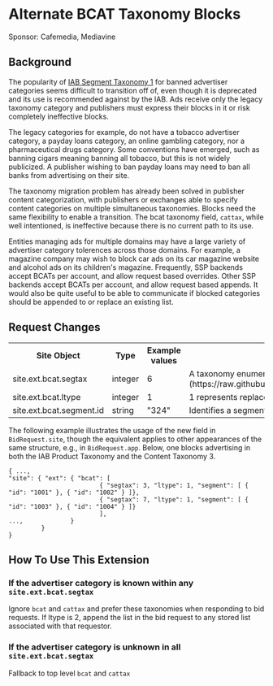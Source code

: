 # Alternate BCAT Taxonomy Blocks
Sponsor: Cafemedia, Mediavine

## Background

The popularity of [IAB Segment Taxonomy 1](https://iabtechlab.com/standards/content-taxonomy/) for banned advertiser categories seems difficult to transition off of, even though it is deprecated and its use is recommended against by the IAB. Ads receive only the legacy taxonomy category and publishers must express their blocks in it or risk completely ineffective blocks. 

The legacy categories for example, do not have a tobacco advertiser category, a payday loans category, an online gambling category, nor a pharmaceutical drugs category. Some conventions have emerged, such as banning cigars meaning banning all tobacco, but this is not widely publicized. A publisher wishing to ban payday loans may need to ban all banks from advertising on their site. 

The taxonomy migration problem has already been solved in publisher content categorization, with publishers or exchanges able to specify content categories on multiple simultaneous taxonomies. Blocks need the same flexibility to enable a transition. The bcat taxonomy field, `cattax`, while well intentioned, is ineffective because there is no current path to its use. 

Entities managing ads for multiple domains may have a large variety of advertiser category tolerences across those domains. For example, a magazine company may wish to block car ads on its car magazine website and alcohol ads on its children's magazine. Frequently, SSP backends accept BCATs per account, and allow request based overrides. Other SSP backends accept BCATs per account, and allow request based appends. It would also be quite useful to be able to communicate if blocked categories should be appended to or replace an existing list. 

## Request Changes

<table>
  <tr>
    <th>Site Object</th>
    <th>Type</th>
    <th>Example values</th>
    <th>Description</th>
  </tr>
  <tr>
    <td>site.ext.bcat.segtax</td>
    <td>integer</td>
    <td>6</td>
    <td>A taxonomy enumerated in the [segtax extension](https://raw.githubusercontent.com/InteractiveAdvertisingBureau/openrtb/master/extensions/community_extensions/segtax.md)</td>
  </tr>
  <tr> 
    <td>site.ext.bcat.ltype</td>
    <td>integer</td>
    <td>1</td>
    <td>1 represents replace, 2 represents append</td>
  </tr> 
  <tr>
    <td>site.ext.bcat.segment.id</td> 
    <td>string</td>
    <td>"324"</td>
    <td>Identifies a segment in the segment taxonomy</td>
  </tr>
</table>

The following example illustrates the usage of the new field in `BidRequest.site`, though the equivalent applies to other appearances of the same structure, e.g., in `BidRequest.app`. Below, one blocks advertising in both the IAB Product Taxonomy and the Content Taxonomy 3. 

```
{ ...,
"site": { "ext": { "bcat": [
                         { "segtax": 3, "ltype": 1, "segment": [ { "id": "1001" }, { "id": "1002" } ]},
                         { "segtax": 7, "ltype": 1, "segment": [ { "id": "1003" }, { "id": "1004" } ]}
                         ],
...,             }
         }
}
 ```

## How To Use This Extension

### If the advertiser category is known within any `site.ext.bcat.segtax`
Ignore `bcat` and `cattax` and prefer these taxonomies when responding to bid requests. If ltype is 2, append the list in the bid request to any stored list associated with that requestor. 

### If the advertiser category is unknown in all `site.ext.bcat.segtax`
Fallback to top level `bcat` and `cattax`
